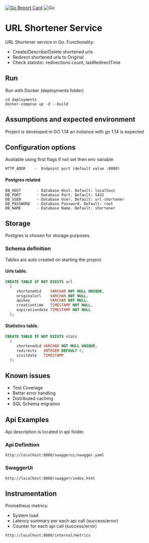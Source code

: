 [![Go Report Card](https://goreportcard.com/badge/vrazdalovschi/url-shortener)](https://goreportcard.com/report/vrazdalovschi/url-shortener)
![Go](https://github.com/vrazdalovschi/url-shortener/workflows/Go/badge.svg?branch=main)

# URL Shortener Service

URL Shortener service in Go. Functionality:
* Create/Describe/Delete shortened urls 
* Redirect shortened urls to Original
* Check statistic: redirections count, lastRedirectTime


## Run
Run with Docker (deployments folder)

```shell script
cd deployments
docker-compose up -d --build
```

## Assumptions and expected environment
Project is developed in GO 1.14 an instance with go 1.14 is expected

## Configuration options
Available using first flags if not set then env variable 

```
HTTP_ADDR    -  Endpoint port (default value :8080)
```

#### Postgres related
```
DB_HOST       - Database Host. Default: localhost
DB_PORT       - Database Port. Default: 5432
DB_USER       - Database User. Default: url-shortener
DB_PASSWORD   - Database Password. Default: root
DB_NAME       - Database Name. Default: shortener
```

## Storage
Postgres is chosen for storage purposes.

### Schema definition
Tables are auto created on starting the project.  

#### Urls table.
```sql
CREATE TABLE IF NOT EXISTS url 
  ( 
     shortenedid    VARCHAR NOT NULL UNIQUE, 
     originalurl    VARCHAR NOT NULL, 
     apikey         VARCHAR NOT NULL, 
     creationtime   TIMESTAMP NOT NULL, 
     expirationdate TIMESTAMP NOT NULL 
  );
```

#### Statistics table.
```sql
CREATE TABLE IF NOT EXISTS stats 
  ( 
     shortenedid VARCHAR NOT NULL UNIQUE, 
     redirects   INTEGER DEFAULT 0, 
     visitdate   TIMESTAMP 
  ); 
```

## Known issues
* Test Coverage
* Better error handling
* Distributed caching
* SQL Schema migration

## Api Examples
Api description is located in api folder. 

### Api Definition
```http request
http://localhost:8080/swaggerui/swagger.yaml
```
### SwaggerUi
```http request
http://localhost:8080/swagger/index.html
```

## Instrumentation
Prometheus metrics:

* System load
* Latency summary per each api call (success/error)
* Counter for each api call (success/error)

```http request
http://localhost:8080/internal/metrics
```
